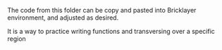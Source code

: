 The code from this folder can be copy and pasted into Bricklayer environment, 
and adjusted as desired.

It is a way to practice writing functions and transversing over a specific region